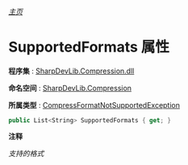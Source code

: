 ###### [主页](./Index.md "主页")

# SupportedFormats 属性

**程序集** : [SharpDevLib.Compression.dll](./SharpDevLib.Compression.assembly.md "SharpDevLib.Compression.dll")

**命名空间** : [SharpDevLib.Compression](./SharpDevLib.Compression.namespace.md "SharpDevLib.Compression")

**所属类型** : [CompressFormatNotSupportedException](./SharpDevLib.Compression.CompressFormatNotSupportedException.md "CompressFormatNotSupportedException")

``` csharp
public List<String> SupportedFormats { get; }
```

**注释**

*支持的格式*



